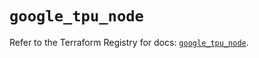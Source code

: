 # `google_tpu_node`

Refer to the Terraform Registry for docs: [`google_tpu_node`](https://registry.terraform.io/providers/hashicorp/google-beta/6.15.0/docs/resources/google_tpu_node).
